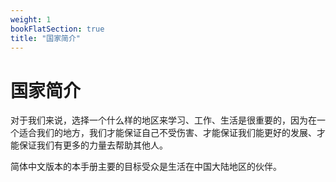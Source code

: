 ```yaml
---
weight: 1
bookFlatSection: true
title: "国家简介"
---
```


# 国家简介

对于我们来说，选择一个什么样的地区来学习、工作、生活是很重要的，因为在一个适合我们的地方，我们才能保证自己不受伤害、才能保证我们能更好的发展、才能保证我们有更多的力量去帮助其他人。

简体中文版本的本手册主要的目标受众是生活在中国大陆地区的伙伴。